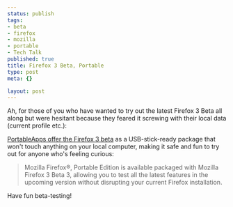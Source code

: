 ```yaml
--- 
status: publish
tags: 
- beta
- firefox
- mozilla
- portable
- Tech Talk
published: true
title: Firefox 3 Beta, Portable
type: post
meta: {}

layout: post
---
```

Ah, for those of you who have wanted to try out the latest Firefox 3 Beta all along but were hesitant because they feared it screwing with their local data (current profile etc.):

<a href="http://portableapps.com/apps/internet/firefox_portable/test">PortableApps offer the Firefox 3 beta</a> as a USB-stick-ready package that won't touch anything on your local computer, making it safe and fun to try out for anyone who's feeling curious:

<blockquote>Mozilla Firefox®, Portable Edition is available packaged with Mozilla Firefox 3 Beta 3, allowing you to test all the latest features in the upcoming version without disrupting your current Firefox installation.</blockquote>

Have fun beta-testing!
